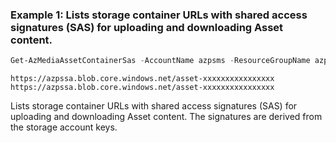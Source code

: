 ### Example 1: Lists storage container URLs with shared access signatures (SAS) for uploading and downloading Asset content.
```powershell
Get-AzMediaAssetContainerSas -AccountName azpsms -ResourceGroupName azps_test_group -AssetName azpsms-asset
```

```output
https://azpssa.blob.core.windows.net/asset-xxxxxxxxxxxxxxxx
https://azpssa.blob.core.windows.net/asset-xxxxxxxxxxxxxxxx
```

Lists storage container URLs with shared access signatures (SAS) for uploading and downloading Asset content.
The signatures are derived from the storage account keys.